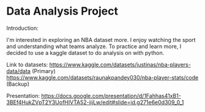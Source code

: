 # Data Analysis Project

Introduction:

I'm interested in exploring an NBA dataset more. I enjoy watching the sport and understanding what teams analyze. To practice and learn more, I decided to use a kaggle dataset to do analysis on with python. 

Link to datasets: 
https://www.kaggle.com/datasets/justinas/nba-players-data/data (Primary)
https://www.kaggle.com/datasets/raunakpandey030/nba-player-stats/code (Backup)

Presentation:
https://docs.google.com/presentation/d/1Fahhas41xB1-3BEf4HukZVpT2Y3UofHIVTA52-iijLw/edit#slide=id.g271e6e0d309_0_1

